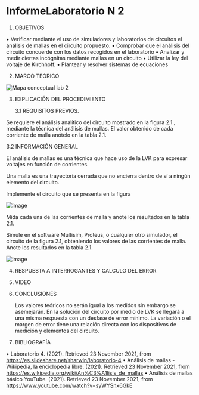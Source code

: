 # InformeLaboratorio N 2

1. OBJETIVOS

•	Verificar mediante el uso de simuladores y laboratorios de circuitos el análisis de mallas en el circuito propuesto. 
•	Comprobar que el análisis del circuito concuerde con los datos recogidos en el laboratorio
•	Analizar y medir ciertas incógnitas mediante mallas en un circuito
•	Utilizar la ley del voltaje de Kirchhoff.
•	Plantear y resolver sistemas de ecuaciones



2. MARCO TEÓRICO 

![Mapa conceptual lab 2](https://user-images.githubusercontent.com/93899720/142967874-94065b5a-46ab-4622-81b2-0f8080ca52e0.jpg)

3. EXPLICACIÓN DEL PROCEDIMIENTO

   3.1 REQUISITOS PREVIOS.

Se requiere el análisis analítico del circuito mostrado en la figura 2.1., mediante la técnica del análisis de mallas. El valor obtenido de cada corriente de malla anótelo en la tabla 2.1.

   3.2 INFORMACIÓN GENERAL

El análisis de mallas es una técnica que hace uso de la LVK para expresar voltajes en función de corrientes.

Una malla es una trayectoria cerrada que no encierra dentro de sí a ningún elemento del circuito.

   Implemente el circuito que se presenta en la figura 
   
   ![image](https://user-images.githubusercontent.com/93899720/142968568-fadb563e-5618-4252-b913-20d265af3b52.png)
   
   Mida cada una de las corrientes de malla y anote los resultados en la tabla 2.1.

   Simule en el software Multisim, Proteus, o cualquier otro simulador, el circuito de la figura 2.1, obteniendo los valores de las corrientes de malla. Anote los resultados en    la tabla 2.1.
   
   ![image](https://user-images.githubusercontent.com/93899720/142968711-4d235098-e914-4c9f-b04d-a630554c0f3f.png)
   
4. RESPUESTA A INTERROGANTES Y CALCULO DEL ERROR

5. VIDEO

6. CONCLUSIONES

   Los valores teóricos no serán igual a los medidos sin embargo  se asemejarán. En  la solución del circuito por medio de LVK se llegará a una misma respuesta con un desfase de      error  mínimo. La variación o el margen de error tiene una relación directa con los dispositivos de medición y elementos del circuito. 

7. BIBLIOGRAFÍA
    
•	Laboratorio 4. (2021). Retrieved 23 November 2021, from https://es.slideshare.net/sharwin/laboratorio-4
•	Análisis de mallas - Wikipedia, la enciclopedia libre. (2021). Retrieved 23 November 2021, from https://es.wikipedia.org/wiki/An%C3%A1lisis_de_mallas
•	Análisis de mallas básico YouTube. (2021). Retrieved 23 November 2021, from https://www.youtube.com/watch?v=syWYSnx6GkE



